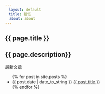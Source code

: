 ```yaml
---
　layout: default
　title: 拾忆
  about: about
---
```


<title>youngniu</title>
<h2>{{ page.title }}</h2>
<h2>{{ page.description}}</h2>

<p>最新文章</p>

<ul>
{% for post in site.posts %}
<li>{{ post.date | date_to_string }} <a href="{{ site.baseurl }}{{ post.url }}">{{ post.title }}</a></li>
{% endfor %}
</ul>
